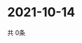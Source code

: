 # 2021-10-14
  共 0条

  <!-- BEGIN -->
  <!-- 最后更新时间Thu Oct 14 2021 19:02:35 GMT+0000 (Coordinated Universal Time) -->
  
  <!-- END -->
  
  